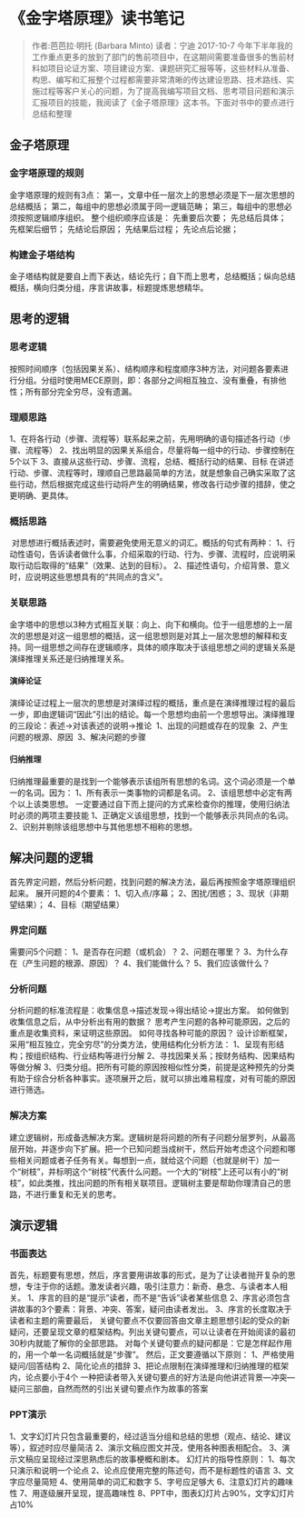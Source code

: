 # 《金字塔原理》读书笔记
> 作者:芭芭拉·明托 (Barbara Minto)
> 读者：宁迪 2017-10-7
今年下半年我的工作重点更多的放到了部门的售前项目中，在这期间需要准备很多的售前材料如项目论证方案、项目建设方案、课题研究汇报等等，这些材料从准备、构思、编写和汇报整个过程都需要非常清晰的传达建设思路、技术路线、实施过程等客户关心的问题，为了提高我编写项目文档、思考项目问题和演示汇报项目的技能，我阅读了《金子塔原理》这本书。下面对书中的要点进行总结和整理

## 金子塔原理
### 金字塔原理的规则
金字塔原理的规则有3点：
    第一，文章中任一层次上的思想必须是下一层次思想的总结概括；
    第二，每组中的思想必须属于同一逻辑范畴；
    第三，每组中的思想必须按照逻辑顺序组织。
整个组织顺序应该是：
    先重要后次要；
    先总结后具体；
    先框架后细节；
    先结论后原因；
    先结果后过程；
    先论点后论据；
### 构建金子塔结构
金子塔结构就是要自上而下表达，结论先行；自下而上思考，总结概括；纵向总结概括，横向归类分组，序言讲故事，标题提炼思想精华。

## 思考的逻辑
### 思考逻辑
按照时间顺序（包括因果关系）、结构顺序和程度顺序3种方法，对问题各要素进行分组。分组时使用MECE原则，即：各部分之间相互独立、没有重叠，有排他性；所有部分完全穷尽，没有遗漏。
### 理顺思路
1、在将各行动（步骤、流程等）联系起来之前，先用明确的语句描述各行动（步骤、流程等）
2、找出明显的因果关系组合，尽量将每一组中的行动、步骤控制在5个以下
3、直接从这些行动、步骤、流程，总结、概括行动的结果、目标
在讲述行动、步骤、流程等时，理顺自己思路最简单的方法，就是想象自己确实采取了这些行动，然后根据完成这些行动将产生的明确结果，修改各行动步骤的措辞，使之更明确、更具体。
### 概括思路
 对思想进行概括表述时，需要避免使用无意义的词汇。概括的句式有两种：
1、行动性语句，告诉读者做什么事，介绍采取的行动、行为、步骤、流程时，应说明采取行动后取得的“结果”（效果、达到的目标）。
2、描述性语句，介绍背景、意义时，应说明这些思想具有的“共同点的含义”。
### 关联思路
金字塔中的思想以3种方式相互关联：向上、向下和横向。位于一组思想的上一层次的思想是对这一组思想的概括，这一组思想则是对其上一层次思想的解释和支持。同一组思想之间存在逻辑顺序，具体的顺序取决于该组思想之间的逻辑关系是演绎推理关系还是归纳推理关系。
#### 演绎论证
演绎论证过程上一层次的思想是对演绎过程的概括，重点是在演绎推理过程的最后一步，即由逻辑词“因此”引出的结论。每一个思想均由前一个思想导出。演绎推理的三段论：表述→对该表述的说明→推论
 1、出现的问题或存在的现象
 2、产生问题的根源、原因
 3、解决问题的步骤
#### 归纳推理
归纳推理最重要的是找到一个能够表示该组所有思想的名词。这个词必须是一个单一的名词。因为：
1、所有表示一类事物的词都是名词。
2、该组思想中必定有两个以上该类思想。
一定要通过自下而上提问的方式来检查你的推理，使用归纳法时必须的两项主要技能
1、正确定义该组思想，找到一个能够表示共同点的名词。
2、识别并剔除该组思想中与其他思想不相称的思想。
## 解决问题的逻辑
首先界定问题，然后分析问题，找到问题的解决方法，最后再按照金字塔原理组织起来。
展开问题的4个要素：
1、切入点/序幕；
2、困扰/困惑；
3、现状（非期望结果）；
4、目标（期望结果）
### 界定问题
需要问5个问题：
1、是否存在问题（或机会）？
2、问题在哪里？
3、为什么存在（产生问题的根源、原因）？
4、我们能做什么？
5、我们应该做什么？
### 分析问题
分析问题的标准流程是：收集信息→描述发现→得出结论→提出方案。
如何做到收集信息之后，从中分析出有用的数据？
思考产生问题的各种可能原因，之后的重点是收集资料，来证明这些原因。
如何寻找各种可能的原因？
设计诊断框架，采用“相互独立，完全穷尽”的分类方法，使用结构化分析方法：
1、呈现有形结构；按组织结构、行业结构等进行分解
2、寻找因果关系；按财务结构、因果结构等做分解
3、归类分组。把所有可能的原因按相似性分类，前提是这种预先的分类有助于综合分析各种事实。逐项展开之后，就可以排出难易程度，对有可能的原因进行筛选。
### 解决方案
建立逻辑树，形成备选解决方案。逻辑树是将问题的所有子问题分层罗列，从最高层开始，并逐步向下扩展。把一个已知问题当成树干，然后开始考虑这个问题和哪些相关问题或者子任务有关。每想到一点，就给这个问题（也就是树干）加一个“树枝”，并标明这个“树枝”代表什么问题。一个大的“树枝”上还可以有小的“树枝”，如此类推，找出问题的所有相关联项目。逻辑树主要是帮助你理清自己的思路，不进行重复和无关的思考。

## 演示逻辑
### 书面表达
首先，标题要有思想，然后，序言要用讲故事的形式，是为了让读者抛开复杂的思想，专注于你的话题。激发读者兴趣，吸引注意力：新奇、悬念、与读者本人相关。
1、序言的目的是“提示”读者，而不是“告诉”读者某些信息
2、序言必须包含讲故事的3个要素：背景、冲突、答案，疑问由读者发出。
3、序言的长度取决于读者和主题的需要最后，
关键句要点不仅要回答由文章主题思想引起的受众的新疑问，还要呈现文章的框架结构。列出关键句要点，可以让读者在开始阅读的最初30秒内就能了解你的全部思路。 对每个关键句要点的疑问都是：它是怎样起作用的，用一个单一名词概括就是“步骤”。
然后，正文要遵循以下原则：
1、严格使用疑问/回答结构
2、简化论点的措辞
3、把论点限制在演绎推理和归纳推理的框架内，论点要小于4个
一种把读者带入关键句要点的好方法是向他讲述背景—冲突—疑问三部曲，自然而然的引出关键句要点作为故事的答案
### PPT演示
1、文字幻灯片只包含最重要的，经过适当分组和总结的思想（观点、结论、建议等），叙述时应尽量简洁
2、演示文稿应图文并茂，使用各种图表相配合。
3、演示文稿应呈现经过深思熟虑后的故事梗概和剧本。
幻灯片的指导性原则：
1、每次只演示和说明一个论点
2、论点应使用完整的陈述句，而不是标题性的语言
3、文字应尽量简短
4、使用简单的词汇和数字
5、字号应足够大
6、注意幻灯片的趣味性
7、用逐级展开呈现，提高趣味性
8、PPT中，图表幻灯片占90%，文字幻灯片占10%
      




